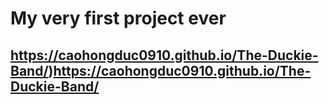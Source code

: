 # My very first project ever
## https://caohongduc0910.github.io/The-Duckie-Band/)https://caohongduc0910.github.io/The-Duckie-Band/
